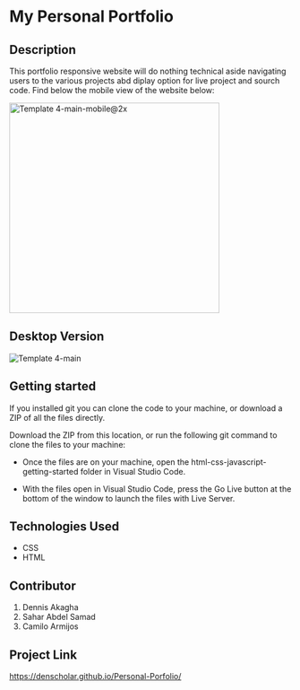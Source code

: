 # My Personal Portfolio
## Description
This portfolio responsive website will do nothing technical aside navigating users to the various projects abd diplay option for live project and sourch code. Find below the mobile view of the website below:



<img width="375" alt="Template 4-main-mobile@2x" src="https://user-images.githubusercontent.com/48631109/143321174-6fda38d2-85de-4ddf-9c3c-e66972eba56b.png">

## Desktop Version

![Template 4-main](https://user-images.githubusercontent.com/48631109/143321407-29a48739-84f0-4ba8-8ea0-132de6b67c8e.png)

## Getting started
If you installed git you can clone the code to your machine, or download a ZIP of all the files directly.

Download the ZIP from this location, or run the following git command to clone the files to your machine:

* Once the files are on your machine, open the html-css-javascript-getting-started folder in Visual Studio Code.

* With the files open in Visual Studio Code, press the Go Live button at the bottom of the window to launch the files with Live Server.

## Technologies Used
* CSS
* HTML

## Contributor
1. Dennis Akagha
2. Sahar Abdel Samad
3. Camilo Armijos

## Project Link
https://denscholar.github.io/Personal-Porfolio/
